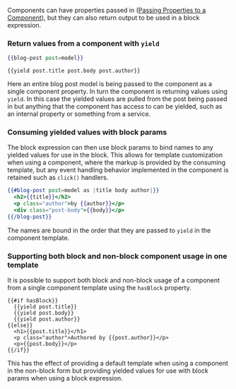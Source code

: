 Components can have properties passed in ([Passing Properties to a Component](../passing-properties-to-a-component/)), but they can also return output to be used in a block expression.

### Return values from a component with `yield`

```app/templates/index.hbs
{{blog-post post=model}}
```

<pre><code class="app/templates/components/blog-post.hbs">{{yield post.title post.body post.author}}
</code></pre>

Here an entire blog post model is being passed to the component as a single component property. In turn the component is returning values using `yield`. In this case the yielded values are pulled from the post being passed in but anything that the component has access to can be yielded, such as an internal property or something from a service.

### Consuming yielded values with block params

The block expression can then use block params to bind names to any yielded values for use in the block. This allows for template customization when using a component, where the markup is provided by the consuming template, but any event handling behavior implemented in the component is retained such as `click()` handlers.

```app/templates/index.hbs
{{#blog-post post=model as |title body author|}}
  <h2>{{title}}</h2>
  <p class="author">by {{author}}</p>
  <div class="post-body">{{body}}</p>
{{/blog-post}}
```

The names are bound in the order that they are passed to `yield` in the component template.

### Supporting both block and non-block component usage in one template

It is possible to support both block and non-block usage of a component from a single component template using the `hasBlock` property.

<pre><code class="app/templates/components/blog-post.hbs">{{#if hasBlock}}
  {{yield post.title}}
  {{yield post.body}}
  {{yield post.author}}
{{else}}
  &lt;h1&gt;{{post.title}}&lt;/h1&gt;
  &lt;p class="author"&gt;Authored by {{post.author}}&lt;/p&gt;
  &lt;p&gt;{{post.body}}&lt;/p&gt;
{{/if}}
</code></pre>

This has the effect of providing a default template when using a component in the non-block form but providing yielded values for use with block params when using a block expression.